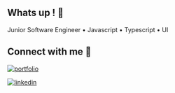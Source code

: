 ## Whats up ! 👋

Junior Software Engineer • Javascript • Typescript • UI

## Connect with me 🚀


[![portfolio](https://img.shields.io/badge/my_portfolio-000?style=for-the-badge&logo=ko-fi&logoColor=white)](https://joaovirtc.com.br/)

[![linkedin](https://img.shields.io/badge/linkedin-0A66C2?style=for-the-badge&logo=linkedin&logoColor=white)](https://www.linkedin.com/in/joaovirtc)






